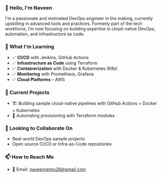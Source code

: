 ###  👋 Hello, I'm Naveen

I'm a passionate and motivated DevOps engineer in the making, currently upskilling in advanced tools and practices. Formerly part of the tech workforce, I’m now focusing on building expertise in cloud-native DevOps, automation, and infrastructure as code.

### 🔧 What I'm Learning
- ✅ **CI/CD** with Jenkins, GitHub Actions
- ✅ **Infrastructure as Code** using Terraform 
- ✅ **Containerization** with Docker & Kubernetes (K8s)
- ✅ **Monitoring** with Prometheus, Grafana
- ✅ **Cloud Platforms** – AWS

### 📘 Current Projects
- 🏗️ Building sample cloud-native pipelines with GitHub Actions + Docker + Kubernetes
- 🔁 Automating provisioning with Terraform modules

### 🌱 Looking to Collaborate On
- Real-world DevOps sample projects
- Open source CI/CD or Infra-as-Code repositories

### 📫 How to Reach Me
- 📧 Email: naveenramlu28@gmail.com
